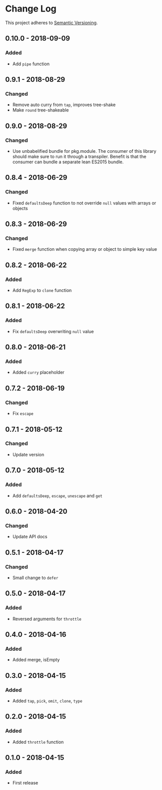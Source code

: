 # Change Log
This project adheres to [Semantic Versioning](http://semver.org/).

## 0.10.0 - 2018-09-09
### Added
- Add `pipe` function

## 0.9.1 - 2018-08-29
### Changed
- Remove auto curry from `tap`, improves tree-shake
- Make `round` tree-shakeable

## 0.9.0 - 2018-08-29
### Changed
- Use unbabelified bundle for pkg.module. The consumer of this library should make sure to run it through a transpiler. Benefit is that the consumer can bundle a separate lean ES2015 bundle.

## 0.8.4 - 2018-06-29
### Changed
- Fixed `defaultsDeep` function to not override `null` values with arrays or objects

## 0.8.3 - 2018-06-29
### Changed
- Fixed `merge` function when copying array or object to simple key value

## 0.8.2 - 2018-06-22
### Added
- Add `RegExp` to `clone` function

## 0.8.1 - 2018-06-22
### Added
- Fix `defaultsDeep` overwriting `null` value

## 0.8.0 - 2018-06-21
### Added
- Added `curry` placeholder

## 0.7.2 - 2018-06-19
### Changed
- Fix `escape`

## 0.7.1 - 2018-05-12
### Changed
- Update version

## 0.7.0 - 2018-05-12
### Added
- Add `defaultsDeep`, `escape`, `unescape` and `get`

## 0.6.0 - 2018-04-20
### Changed
- Update API docs

## 0.5.1 - 2018-04-17
### Changed
- Small change to `defer`

## 0.5.0 - 2018-04-17
### Added
- Reversed arguments for `throttle`

## 0.4.0 - 2018-04-16
### Added
- Added merge, isEmpty

## 0.3.0 - 2018-04-15
### Added
- Added `tap`, `pick`, `omit`, `clone`, `type`

## 0.2.0 - 2018-04-15
### Added
- Added `throttle` function

## 0.1.0 - 2018-04-15
### Added
- First release
